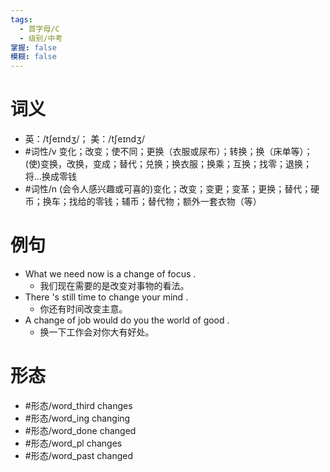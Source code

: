 ```yaml
---
tags:
  - 首字母/C
  - 级别/中考
掌握: false
模糊: false
---
```

# 词义
- 英：/tʃeɪndʒ/； 美：/tʃeɪndʒ/
- #词性/v  变化；改变；使不同；更换（衣服或尿布）；转换；换（床单等）；(使)变换，改换，变成；替代；兑换；换衣服；换乘；互换；找零；退换；将…换成零钱
- #词性/n  (会令人感兴趣或可喜的)变化；改变；变更；变革；更换；替代；硬币；换车；找给的零钱；辅币；替代物；额外一套衣物（等）
# 例句
- What we need now is a change of focus .
	- 我们现在需要的是改变对事物的看法。
- There 's still time to change your mind .
	- 你还有时间改变主意。
- A change of job would do you the world of good .
	- 换一下工作会对你大有好处。
# 形态
- #形态/word_third changes
- #形态/word_ing changing
- #形态/word_done changed
- #形态/word_pl changes
- #形态/word_past changed
